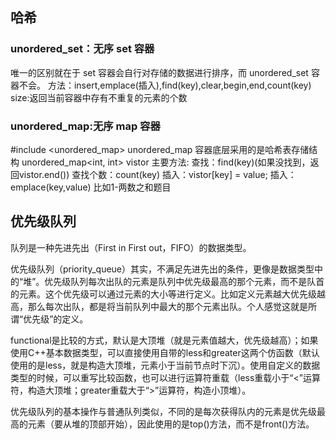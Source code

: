 ## 哈希
### unordered_set：无序 set 容器
唯一的区别就在于 set 容器会自行对存储的数据进行排序，而 unordered_set 容器不会。
方法：insert,emplace(插入),find(key),clear,begin,end,count(key)
size:返回当前容器中存有不重复的元素的个数

### unordered_map:无序 map 容器
#include <unordered_map>
unordered_map 容器底层采用的是哈希表存储结构
unordered_map<int, int> vistor
主要方法:
查找：find(key)(如果没找到，返回vistor.end())
查找个数：count(key)
插入：vistor[key] = value;
插入：emplace(key,value)
比如1-两数之和题目

## 优先级队列
队列是一种先进先出（First in First out，FIFO）的数据类型。

优先级队列（priority_queue）其实，不满足先进先出的条件，更像是数据类型中的“堆”。优先级队列每次出队的元素是队列中优先级最高的那个元素，而不是队首的元素。这个优先级可以通过元素的大小等进行定义。比如定义元素越大优先级越高，那么每次出队，都是将当前队列中最大的那个元素出队。个人感觉这就是所谓“优先级”的定义。

functional是比较的方式，默认是大顶堆（就是元素值越大，优先级越高）；如果使用C++基本数据类型，可以直接使用自带的less和greater这两个仿函数（默认使用的是less，就是构造大顶堆，元素小于当前节点时下沉）。使用自定义的数据类型的时候，可以重写比较函数，也可以进行运算符重载（less重载小于“<”运算符，构造大顶堆；greater重载大于“>”运算符，构造小顶堆）。

优先级队列的基本操作与普通队列类似，不同的是每次获得队内的元素是优先级最高的元素（要从堆的顶部开始），因此使用的是top()方法，而不是front()方法。